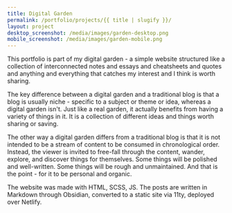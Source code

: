 ```yaml
---
title: Digital Garden
permalink: /portfolio/projects/{{ title | slugify }}/
layout: project
desktop_screenshot: /media/images/garden-desktop.png
mobile_screenshot: /media/images/garden-mobile.png
---
```

This portfolio is part of my digital garden - a simple website structured like a collection of interconnected notes and essays and cheatsheets and quotes and anything and everything that catches my interest and I think is worth sharing.

The key difference between a digital garden and a traditional blog is that a blog is usually niche - specific to a subject or theme or idea, whereas a digital garden isn't. Just like a real garden, it actually benefits from having a variety of things in it. It is a collection of different ideas and things worth sharing or saving.

The other way a digital garden differs from a traditional blog is that it is not intended to be a stream of content to be consumed in chronological order. Instead, the viewer is invited to free-fall through the content, wander, explore, and discover things for themselves. Some things will be polished and well-written. Some things will be rough and unmaintained. And that is the point - for it to be personal and organic.

The website was made with HTML, SCSS, JS. The posts are written in Markdown through Obsidian, converted to a static site via 11ty, deployed over Netlify.
